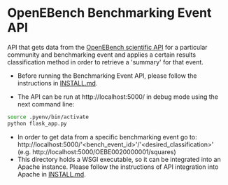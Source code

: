 # OpenEBench Benchmarking Event API

API that gets data from the [OpenEBench scientific API](https://openebench.bsc.es/api/scientific/Community.html) for a particular community and benchmarking event and applies a certain results classification method in order to retrieve a 'summary' for that event.

-   Before running the Benchmarking Event API, please follow the instructions in [INSTALL.md](INSTALL.md).

*   The API can be run at http://localhost:5000/ in debug mode using the next command line:

```bash
source .pyenv/bin/activate
python flask_app.py
```

-   In order to get data from a specific benchmarking event go to: http://localhost:5000/'<bench_event_id>'/'<desired_classification>' (e.g. http://localhost:5000/OEBE0020000001/squares)
-   This directory holds a WSGI executable, so it can be integrated into an Apache instance. Please follow the instructions of API integration into Apache in [INSTALL.md](INSTALL.md).
